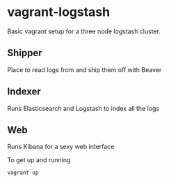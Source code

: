 vagrant-logstash
================

Basic vagrant setup for a three node logstash cluster.

Shipper 
-------
Place to read logs from and ship them off with Beaver

Indexer
-------
Runs Elasticsearch and Logstash to index all the logs

Web
---
Runs Kibana for a sexy web interface


To get up and running

```sh
vagrant up
```

